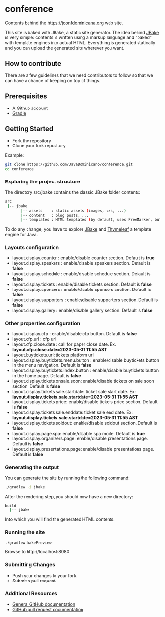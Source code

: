 # conference

Contents behind the https://jconfdominicana.org web site. 


This site is baked with JBake, a static site generator.
The idea behind [JBake](http://www.jbake.org) is very simple: contents is written using a markup language and "baked" with template engines into actual HTML. Everything is generated statically and you can upload the generated site wherever you want.

## How to contribute

There are a few guidelines that we need contributors to follow so that we can have a chance of keeping on
top of things.

## Prerequisites

* A Github account
* [Gradle](http://www.gradle.org)

## Getting Started

* Fork the repository
* Clone your fork repository 

Example:

```bash
git clone https://github.com/JavaDominicano/conference.git
cd conference
```

### Exploring the project structure

The directory src/jbake contains the classic JBake folder contents:

```bash
src
 |-- jbake
       |-- assets    : static assets (images, css, ...)
       |-- content   : blog posts, ...
       |-- templates : HTML templates (by default, uses FreeMarker, but we are using Thymeleaf)

```

To do any change, you have to explore [JBake](http://www.jbake.org) and [Thymeleaf](https://www.thymeleaf.org) a template engine for Java.

### Layouts configuration

* layout.display.counter : enable/disable counter section. Default is **true**
* layout.display.speakers : enable/disable speakers section. Default is **false**
* layout.display.schedule : enable/disable schedule section. Default is **false**
* layout.display.tickets : enable/disable tickets section. Default is **false**
* layout.display.sponsors : enable/disable sponsors section. Default is **false**
* layout.display.supporters : enable/disable supporters section. Default is **false**
* layout.display.gallery : enable/disable gallery section. Default is **false**

### Other properties configuration

* layout.display.cfp : enable/disable cfp button. Default is **false**
* layout.cfp.url : cfp url
* layout.cfp.close.date : call for paper close date. Ex. **layout.cfp.close.date=2023-05-31 11:55 AST**
* layout.buytickets.url: tickets platform url
* layout.display.buytickets.menu.button : enable/disable buytickets button in the menu navigation. Default is **false** 
* layout.display.buytickets.index.button : enable/disable buytickets button in the home page. Default is **false**
* layout.display.tickets.onsale.soon: enable/disable tickets on sale soon section. Default is **false**
* layout.display.tickets.sale.startdate: ticket sale start date. Ex: **layout.display.tickets.sale.startdate=2023-05-31 11:55 AST**
* layout.display.tickets.price:  enable/disable tickets price section. Default is **false**
* layout.display.tickets.sale.enddate:  ticket sale end date. Ex: **layout.display.tickets.sale.startdate=2023-05-31 11:55 AST**
* layout.display.tickets.soldout:  enable/disable soldout section. Default is **false**
* layout.display.page.spa: enable/disable spa mode. Default is **true**  
* layout.display.organizers.page: enable/disable presentations page. Default is **false**
* layout.display.presentations.page: enable/disable presentations page. Default is **false**

### Generating the output

You can generate the site by running the following command:

```bash
./gradlew -i jbake
```

After the rendering step, you should now have a new directory:

```bash
build
  |-- jbake
```

Into which you will find the generated HTML contents.

### Running the site

```bash
./gradlew bakePreview
```

Browse to http://localhost:8080


### Submitting Changes

* Push your changes to your fork.
* Submit a pull request.

### Additional Resources

* [General GitHub documentation](http://help.github.com/)
* [GitHub pull request documentation](http://help.github.com/send-pull-requests/)
